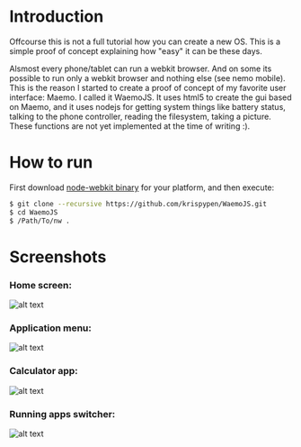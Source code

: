 # Introduction

Offcourse this is not a full tutorial how you can create a new OS. This is a simple proof of concept explaining how "easy" it can be these days.

Alsmost every phone/tablet can run a webkit browser. And on some its possible to run only a webkit browser and nothing else (see nemo mobile). This is the reason I started to create a proof of concept of my favorite user interface: Maemo. I called it WaemoJS. It uses html5 to create the gui based on Maemo, and it uses nodejs for getting system things like battery status, talking to the phone controller, reading the filesystem, taking a picture. These functions are not yet implemented at the time of writing :).


# How to run

First download [node-webkit binary](http://github.com/rogerwang/node-webkit) for your platform, and then execute:

````bash
$ git clone --recursive https://github.com/krispypen/WaemoJS.git
$ cd WaemoJS
$ /Path/To/nw .
````
# Screenshots

### Home screen:

![alt text](https://raw.github.com/krispypen/WaemoJS/master/screenshots/screenshot1.png "screenshot1")


### Application menu:

![alt text](https://raw.github.com/krispypen/WaemoJS/master/screenshots/screenshot2.png "screenshot2")


### Calculator app:

![alt text](https://raw.github.com/krispypen/WaemoJS/master/screenshots/screenshot3.png "screenshot3")


### Running apps switcher:

![alt text](https://raw.github.com/krispypen/WaemoJS/master/screenshots/screenshot4.png "screenshot4")